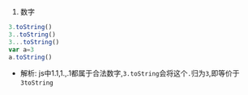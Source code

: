 1. 数字
```js
3.toString()
3..toString()
3...toString()
var a=3
a.toString()
```
+ 解析:
js中1.1,1.,.1都属于合法数字,`3.toString`会将这个`.`归为`3`,即等价于`3toString`